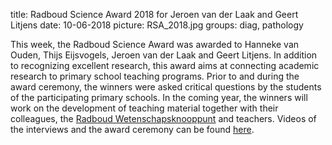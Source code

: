 title: Radboud Science Award 2018 for Jeroen van der Laak and Geert Litjens
date: 10-06-2018
picture: RSA_2018.jpg
groups: diag, pathology

This week, the Radboud Science Award was awarded to Hanneke van Ouden, Thijs Eijsvogels, Jeroen van der Laak and Geert Litjens. In addition to recognizing excellent research, this award aims at connecting academic research to primary school teaching programs. Prior to and during the award ceremony, the winners were asked critical questions by the students of the participating primary schools. In the coming year, the winners will work on the development of teaching material together with their colleagues, the [Radboud Wetenschapsknooppunt](https://www.ru.nl/wetenschapsknooppunt/) and teachers. Videos of the interviews and the award ceremony can be found [here](https://www.ru.nl/wetenschapsknooppunt/activiteiten-voor/radboud-onderzoekers/radboud-science-awards/overzicht-winnaars/winnaars-rsa-2018/).
